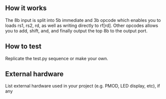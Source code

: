 <!---

This file is used to generate your project datasheet. Please fill in the information below and delete any unused
sections.

You can also include images in this folder and reference them in the markdown. Each image must be less than
512 kb in size, and the combined size of all images must be less than 1 MB.
-->

## How it works

The 8b input is split into 5b immediate and 3b opcode which enables
you to loads rs1, rs2, rd, as well as writing directly to rf[rd].
Other opcodes allows you to add, shift, and, and finally output the
top 8b to the output port.

## How to test

Replicate the test.py sequence or make your own.

## External hardware

List external hardware used in your project (e.g. PMOD, LED display, etc), if any

